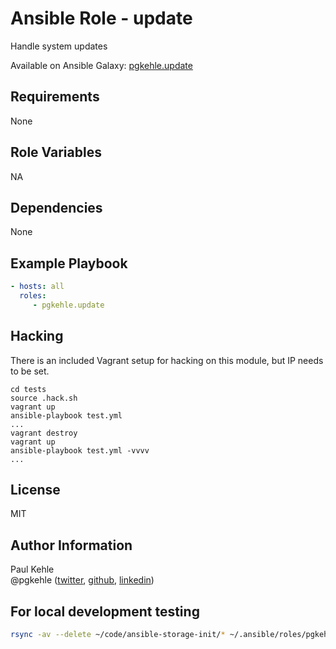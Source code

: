# Ansible Role - update

Handle system updates

Available on Ansible Galaxy: [pgkehle.update](https://galaxy.ansible.com/pgkehle/update)

## Requirements

None

## Role Variables

NA

## Dependencies

None

## Example Playbook

```yml
- hosts: all
  roles:
     - pgkehle.update
```

## Hacking

There is an included Vagrant setup for hacking on this module, but IP needs to be set.

```
cd tests
source .hack.sh
vagrant up
ansible-playbook test.yml
...
vagrant destroy
vagrant up
ansible-playbook test.yml -vvvv
...
```

## License

MIT

## Author Information

Paul Kehle  
@pgkehle ([twitter](https://twitter.com/pgkehle), [github](https://github.com/pgkehle), [linkedin](https://www.linkedin.com/in/pgkehle))

## For local development testing

```bash
rsync -av --delete ~/code/ansible-storage-init/* ~/.ansible/roles/pgkehle.storage-init
```

